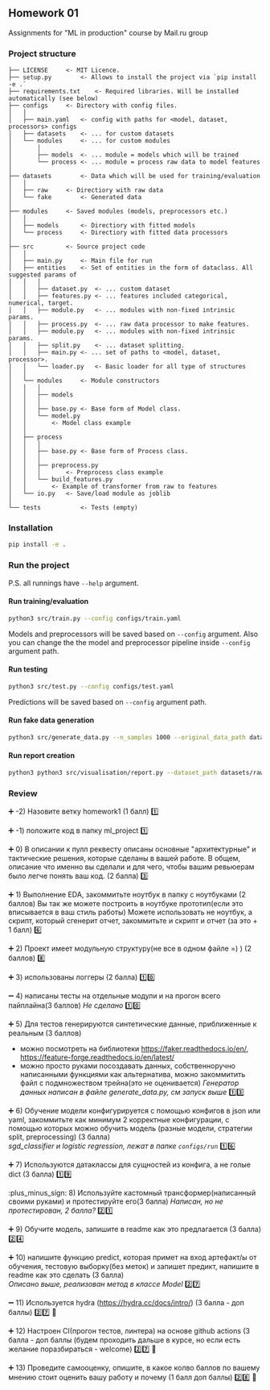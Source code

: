 ##  Homework 01
Assignments for "ML in production" course by Mail.ru group

### Project structure
```
├── LICENSE		<- MIT Licence.
├── setup.py		<- Allows to install the project via `pip install -e .`
├── requirements.txt	<- Required libraries. Will be installed automatically (see below)
├── configs		<- Directory with config files.
│	│
│	├── main.yaml	<- config with paths for <model, dataset, processors> configs
│	├── datasets	<- ... for custom datasets
│	└── modules		<- ... for custom modules
│		│
│		├── models	<- ... module = models which will be trained
│		└── process	<- ... module = process raw data to model features
│
├── datasets		<- Data which will be used for training/evaluation
│	│
│	├── raw		<- Directiory with raw data
│	└── fake		<- Generated data
│
├── modules		<- Saved modules (models, preprocessors etc.)
│	│
│	├── models		<- Directiory with fitted models
│	└── process		<- Directiory with fitted data processors
│
├── src			<- Source project code
│	│
│	├── main.py		<- Main file for run
│	├── entities	<- Set of entities in the form of dataclass. All suggested params of
│	│	│
│	│	├── dataset.py	<- ... custom dataset
│	│	├── features.py <- ... features included categorical, numerical, target.
│	│	├── module.py	<- ... modules with non-fixed intrinsic params.
│	│	├── process.py	<- ... raw data processor to make features.
│	│	├── module.py	<- ... modules with non-fixed intrinsic params.
│	│	├── split.py	<- ... dataset splitting.
│	│	├── main.py	<- ... set of paths to <model, dataset, processor>.
│	│	└── loader.py	<- Basic loader for all type of structures
│	│
│	└── modules		<- Module constructors
│	│	│ 
│	│	├── models
│	│	│
│	│	├── base.py	<- Base form of Model class.
│	│	└── model.py
│	│		<- Model class example
│	│
│	├── process
│	│	│   
│	│	├── base.py <- Base form of Process class.
│	│	│
│	│	├── preprocess.py
│	│	│		<- Preprocess class example
│	│	└── build_features.py
│	│		<- Example of transformer from raw to features
│	└── io.py	<- Save/load module as joblib
│
└── tests			<- Tests (empty)

```

### Installation

```bash
pip install -e .
```

### Run the project
P.S. all runnings have `--help` argument.

#### Run training/evaluation

```bash
python3 src/train.py --config configs/train.yaml
```
Models and preprocessors will be saved based on `--config` argument.
Also you can change the the model and preprocessor pipeline inside `--config` argument path.

#### Run testing

```bash
python3 src/test.py --config configs/test.yaml
```
Predictions will be saved based on `--config` argument path.

#### Run fake data generation
```bash
python3 src/generate_data.py --n_samples 1000 --original_data_path datasets/raw/heart_disease.csv --save_path datasets/fake/fake.csv
```

#### Run report creation

```bash
python3 python3 src/visualisation/report.py --dataset_path datasets/raw/heart_disease.csv --save_path logs/report.html
```

### Review

:heavy_plus_sign: -2) Назовите ветку homework1 (1 балл)
:one:

:heavy_plus_sign: -1) положите код в папку ml_project
:one:

:heavy_plus_sign: 0) В описании к пулл реквесту описаны основные "архитектурные" и тактические решения, которые сделаны в вашей работе. В общем, описание что именно вы сделали и для чего, чтобы вашим ревьюерам было легче понять ваш код. (2 балла)
:three:

:heavy_plus_sign: 1) Выполнение EDA, закоммитьте ноутбук в папку с ноутбуками (2 баллов)
Вы так же можете построить в ноутбуке прототип(если это вписывается в ваш стиль работы)
Можете использовать не ноутбук, а скрипт, который сгенерит отчет, закоммитьте и скрипт и отчет (за это + 1 балл)
:six:

:heavy_plus_sign: 2) Проект имеет модульную структуру(не все в одном файле =) ) (2 баллов)
:eight:

:heavy_plus_sign: 3) использованы логгеры (2 балла)
:one::zero:

:heavy_minus_sign: 4) написаны тесты на отдельные модули и на прогон всего пайплайна(3 баллов)
*Не сделано*
:one::zero:

:heavy_plus_sign: 5) Для тестов генерируются синтетические данные, приближенные к реальным (3 баллов)
- можно посмотреть на библиотеки https://faker.readthedocs.io/en/, https://feature-forge.readthedocs.io/en/latest/
- можно просто руками посоздавать данных, собственноручно написанными функциями
как альтернатива, можно закоммитить файл с подмножеством трейна(это не оценивается)
*Генератор данных написан в файле generate_data.py, см запуск выше*
:one::three:

:heavy_plus_sign: 6) Обучение модели конфигурируется с помощью конфигов в json или yaml, закоммитьте как минимум 2 корректные конфигурации, с помощью которых можно обучить модель (разные модели, стратегии split, preprocessing) (3 балла)  
*sgd_classifier и logistic regression, лежат в папке `configs/run`*
:one::six:

:heavy_plus_sign: 7) Используются датаклассы для сущностей из конфига, а не голые dict (3 балла) 
:one::nine:

:plus_minus_sign: 8) Используйте кастомный трансформер(написанный своими руками) и протестируйте его(3 балла)
*Написан, но не протестирован, 2 балла?*
:two::one:

:heavy_plus_sign: 9) Обучите модель, запишите в readme как это предлагается (3 балла)
:two::four:

:heavy_plus_sign: 10) напишите функцию predict, которая примет на вход артефакт/ы от обучения, тестовую выборку(без меток) и запишет предикт, напишите в readme как это сделать (3 балла)  
*Описано выше, реализован метод в классе Model*
:two::seven:

:heavy_minus_sign: 11) Используется hydra  (https://hydra.cc/docs/intro/) (3 балла - доп баллы)
:two::seven: :penguin:

:heavy_plus_sign: 12) Настроен CI(прогон тестов, линтера) на основе github actions  (3 балла - доп баллы (будем проходить дальше в курсе, но если есть желание поразбираться - welcome)
:two::seven: :penguin:

:heavy_plus_sign: 13) Проведите самооценку, опишите, в какое колво баллов по вашему мнению стоит оценить вашу работу и почему (1 балл доп баллы)
:two::eight: :penguin:
